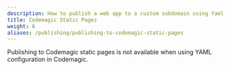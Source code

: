 ```yaml
---
description: How to publish a web app to a custom subdomain using Yaml
title: Codemagic Static Pages
weight: 6
aliases: /publishing/publishing-to-codemagic-static-pages
---
```


Publishing to Codemagic static pages is not available when using YAML configuration in Codemagic.
